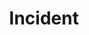 ---
layout: default
title: Incident
parent: Workforce
grand_parent: SmartClean Matrix API Docs
has_children: true
nav_order: 2
---